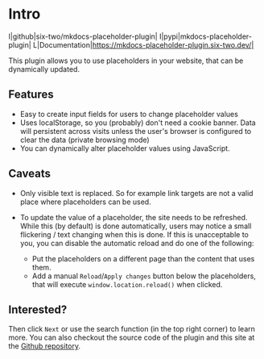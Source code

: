 # Intro

I|github|six-two/mkdocs-placeholder-plugin|
I|pypi|mkdocs-placeholder-plugin|
L|Documentation|https://mkdocs-placeholder-plugin.six-two.dev/|

This plugin allows you to use placeholders in your website, that can be dynamically updated.

## Features

- Easy to create input fields for users to change placeholder values
- Uses localStorage, so you (probably) don't need a cookie banner. Data will persistent across visits unless the user's browser is configured to clear the data (private browsing mode)
- You can dynamically alter placeholder values using JavaScript.

## Caveats

- Only visible text is replaced. So for example link targets are not a valid place where placeholders can be used.
- To update the value of a placeholder, the site needs to be refreshed.
    While this (by default) is done automatically, users may notice a small flickering / text changing when this is done.
    If this is unacceptable to you, you can disable the automatic reload and do one of the following:
    
    - Put the placeholders on a different page than the content that uses them.
    - Add a manual `Reload`/`Apply changes` button below the placeholders, that will execute `window.location.reload()` when clicked.

## Interested?

Then click `Next` or use the search function (in the top right corner) to learn more.
You can also checkout the source code of the plugin and this site at the [Github repository](https://github.com/six-two/mkdocs-placeholder-plugin).
